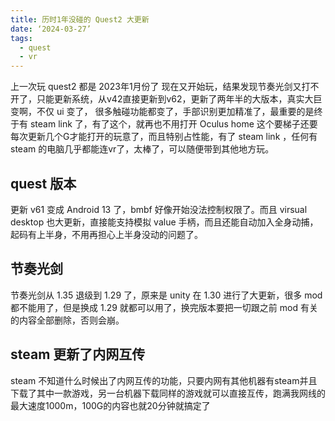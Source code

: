 ```yaml
---
title: 历时1年没碰的 Quest2 大更新
date: ‘2024-03-27’
tags:
  - quest
  - vr
---
```


上一次玩 quest2 都是 2023年1月份了
现在又开始玩，结果发现节奏光剑又打不开了，只能更新系统，从v42直接更新到v62，更新了两年半的大版本，真实大巨变啊，不仅 ui 变了， 很多触碰功能都变了，手部识别更加精准了，最重要的是终于有 steam link 了，有了这个，就再也不用打开 Oculus home 这个要梯子还要每次更新几个G才能打开的玩意了，而且特别占性能，有了 steam link ，任何有steam 的电脑几乎都能连vr了，太棒了，可以随便带到其他地方玩。
## quest 版本
更新 v61 变成 Android 13 了，bmbf 好像开始没法控制权限了。而且 virsual desktop 也大更新，直接能支持模拟 value 手柄，而且还能自动加入全身动捕，起码有上半身，不用再担心上半身没动的问题了。
## 节奏光剑
节奏光剑从 1.35 退级到 1.29 了，原来是 unity 在 1.30 进行了大更新，很多 mod 都不能用了，但是换成 1.29 就都可以用了，换完版本要把一切跟之前 mod 有关的内容全部删除，否则会崩。
## steam 更新了内网互传
steam 不知道什么时候出了内网互传的功能，只要内网有其他机器有steam并且下载了其中一款游戏，另一台机器下载同样的游戏就可以直接互传，跑满我网线的最大速度1000m，100G的内容也就20分钟就搞定了
